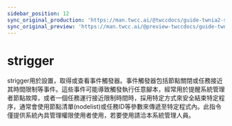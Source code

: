 ```yaml
---
sidebar_position: 12
sync_original_production: 'https://man.twcc.ai/@twccdocs/guide-twnia2-strigger-zh' 
sync_original_preview: 'https://man.twcc.ai/@preview-twccdocs/guide-twnia2-strigger-zh'
---
```


# strigger
    
strigger用於設置，取得或查看事件觸發器。事件觸發器包括節點關閉或任務接近其時間限制等事件。這些事件可能導致觸發執行任意腳本，經常用於提醒系統管理者節點故障，或者一個任務運行接近限制時間時，採用特定方式來安全結束特定程序，通常會使用節點清單(nodelist)或任務ID等參數來傳遞至特定程式內。此指令僅提供系統內具管理權限使用者使用，若要使用請洽本系統管理人員。